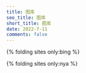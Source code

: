 ```yaml
---
title: 图库
seo_title: 图库
short_title: 图库
date: 2022-7-11
comments: false
---
```



{% folding sites only:bing %} 

{% folding sites only:nya %} 

